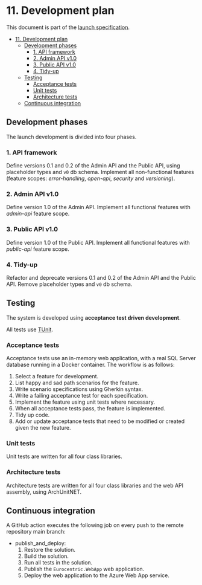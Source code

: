 # 11. Development plan

This document is part of the [launch specification](../README.md#launch-specification).

- [11. Development plan](#11-development-plan)
  - [Development phases](#development-phases)
    - [1. API framework](#1-api-framework)
    - [2. Admin API v1.0](#2-admin-api-v10)
    - [3. Public API v1.0](#3-public-api-v10)
    - [4. Tidy-up](#4-tidy-up)
  - [Testing](#testing)
    - [Acceptance tests](#acceptance-tests)
    - [Unit tests](#unit-tests)
    - [Architecture tests](#architecture-tests)
  - [Continuous integration](#continuous-integration)

## Development phases

The launch development is divided into four phases.

### 1. API framework

Define versions 0.1 and 0.2 of the Admin API and the Public API, using placeholder types and `v0` db schema. Implement all non-functional features (feature scopes: *error-handling*, *open-api*, *security* and *versioning*).

### 2. Admin API v1.0

Define version 1.0 of the Admin API. Implement all functional features with *admin-api* feature scope.

### 3. Public API v1.0

Define version 1.0 of the Public API. Implement all functional features with *public-api* feature scope.

### 4. Tidy-up

Refactor and deprecate versions 0.1 and 0.2 of the Admin API and the Public API. Remove placeholder types and `v0` db schema.

## Testing

The system is developed using **acceptance test driven development**.

All tests use [TUnit](https://tunit.dev/).

### Acceptance tests

Acceptance tests use an in-memory web application, with a real SQL Server database running in a Docker container. The workflow is as follows:

1. Select a feature for development.
2. List happy and sad path scenarios for the feature.
3. Write scenario specifications using Gherkin syntax.
4. Write a failing acceptance test for each specification.
5. Implement the feature using unit tests where necessary.
6. When all acceptance tests pass, the feature is implemented.
7. Tidy up code.
8. Add or update acceptance tests that need to be modified or created given the new feature.

### Unit tests

Unit tests are written for all four class libraries.

### Architecture tests

Architecture tests are written for all four class libraries and the web API assembly, using ArchUnitNET.

## Continuous integration

A GitHub action executes the following job on every push to the remote repository main branch:

- publish_and_deploy:
  1. Restore the solution.
  2. Build the solution.
  3. Run all tests in the solution.
  4. Publish the `Eurocentric.WebApp` web application.
  5. Deploy the web application to the Azure Web App service.
